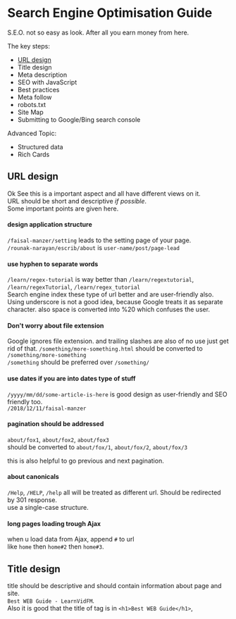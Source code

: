 # Search Engine Optimisation Guide

S.E.O. not so easy as look. After all you earn money from here.  

The key steps:
- [URL design](#url-design)
- Title design
- Meta description
- SEO with JavaScript
- Best practices
- Meta follow
- robots.txt
- Site Map
- Submitting to Google/Bing search console

Advanced Topic:
- Structured data
- Rich Cards

## URL design
Ok See this is a important aspect and all have different views on it.  
URL should be short and descriptive *if possible*.  
Some important points are given here.

#### design application structure
`/faisal-manzer/setting` leads to the setting page of your page.  
`/rounak-narayan/escrib/about` is `user-name/post/page-lead`

#### use hyphen to separate words
`/learn/regex-tutorial` is way better than `/learn/regextutorial`, `/learn/regexTutorial`, `/learn/regex_tutorial`  
Search engine index these type of url better and are user-friendly also.  
Using underscore is not a good idea, because Google treats it as separate character.
also space is converted into %20 which confuses the user.

#### Don't worry about file extension
Google ignores file extension. and trailing slashes are also of no use just get rid of that.
`/something/more-something.html` should be converted to `/something/more-something`  
`/something` should be preferred over  `/something/`

#### use dates if you are into dates type of stuff
`/yyyy/mm/dd/some-article-is-here` is good design as user-friendly and SEO friendly too.  
`/2018/12/11/faisal-manzer`

#### pagination should be addressed
`about/fox1`, `about/fox2`, `about/fox3`  
should be converted to `about/fox/1`, `about/fox/2`, `about/fox/3`  

this is also helpful to go previous and next pagination.

#### about canonicals
`/Help`, `/HELP`, `/help` all will  be treated as different url. Should be redirected by 301 response.  
use a single-case structure.

#### long pages loading trough Ajax
when u load data from Ajax, append `#` to url  
like `home` then `home#2` then `home#3`.

## Title design
title should be descriptive and should contain information about page and site.  
`Best WEB Guide - LearnVidFM`.  
Also it is good that the title of tag is in `<h1>Best WEB Guide</h1>`,  
